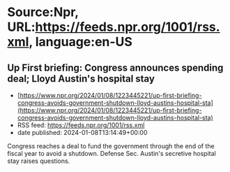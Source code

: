 # Source:Npr, URL:https://feeds.npr.org/1001/rss.xml, language:en-US

## Up First briefing: Congress announces spending deal; Lloyd Austin's hospital stay
 - [https://www.npr.org/2024/01/08/1223445221/up-first-briefing-congress-avoids-government-shutdown-lloyd-austins-hospital-sta](https://www.npr.org/2024/01/08/1223445221/up-first-briefing-congress-avoids-government-shutdown-lloyd-austins-hospital-sta)
 - RSS feed: https://feeds.npr.org/1001/rss.xml
 - date published: 2024-01-08T13:14:49+00:00

Congress reaches a deal to fund the government through the end of the fiscal year to avoid a shutdown. Defense Sec. Austin's secretive hospital stay raises questions.

